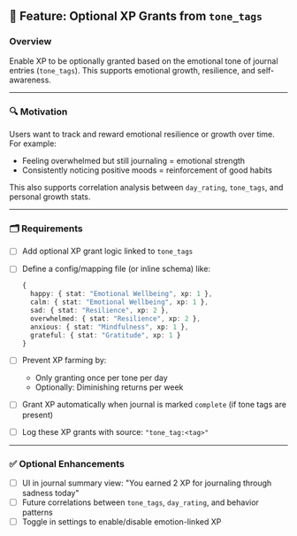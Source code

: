 ## 🧠 Feature: Optional XP Grants from `tone_tags`

### Overview

Enable XP to be optionally granted based on the emotional tone of journal entries (`tone_tags`). This supports emotional growth, resilience, and self-awareness.

---

### 🔍 Motivation

Users want to track and reward emotional resilience or growth over time. For example:

- Feeling overwhelmed but still journaling = emotional strength
- Consistently noticing positive moods = reinforcement of good habits

This also supports correlation analysis between `day_rating`, `tone_tags`, and personal growth stats.

---

### 🗂️ Requirements

- [ ] Add optional XP grant logic linked to `tone_tags`

- [ ] Define a config/mapping file (or inline schema) like:

  ```ts
  {
    happy: { stat: "Emotional Wellbeing", xp: 1 },
    calm: { stat: "Emotional Wellbeing", xp: 1 },
    sad: { stat: "Resilience", xp: 2 },
    overwhelmed: { stat: "Resilience", xp: 2 },
    anxious: { stat: "Mindfulness", xp: 1 },
    grateful: { stat: "Gratitude", xp: 1 }
  }
  ```

- [ ] Prevent XP farming by:
  - Only granting once per tone per day
  - Optionally: Diminishing returns per week

- [ ] Grant XP automatically when journal is marked `complete` (if tone tags are present)

- [ ] Log these XP grants with source: `"tone_tag:<tag>"`

---

### ✅ Optional Enhancements

- [ ] UI in journal summary view: "You earned 2 XP for journaling through sadness today"
- [ ] Future correlations between `tone_tags`, `day_rating`, and behavior patterns
- [ ] Toggle in settings to enable/disable emotion-linked XP
